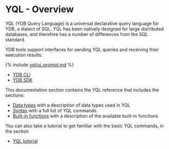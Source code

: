 # YQL - Overview

*YQL* (YDB Query Language) is a universal declarative query language for YDB, a dialect of SQL. YQL has been natively designed for large distributed databases, and therefore has a number of differences from the SQL standard.

YDB tools support interfaces for sending YQL queries and receiving their execution results:

{% include [yql/ui_prompt.md](yql/ui_prompt.md) %}

- [YDB CLI](../../../../reference/ydb-cli/index.md)
- [YDB SDK](../../../../reference/ydb-sdk/index.md)

This documentation section contains the YQL reference that includes the sections:

- [Data types](../../types/index.md) with a description of data types used in YQL
- [Syntax](../../syntax/index.md) with a full list of YQL commands
- [Built-in functions](../../builtins/index.md) with a description of the available built-in functions

You can also take a tutorial to get familiar with the basic YQL commands, in the section

- [YQL tutorial](../../../tutorial/index.md)

